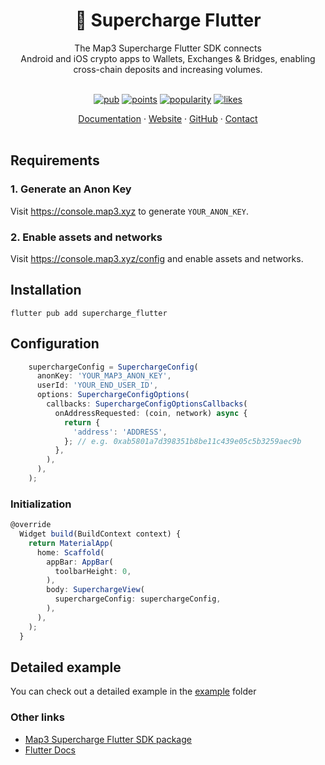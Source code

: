 <h1 align='center'>💸 Supercharge Flutter</h1>

<div align='center'>The Map3 Supercharge Flutter SDK connects<br/>Android and iOS crypto apps to Wallets, Exchanges & Bridges,
enabling<br/>cross-chain deposits and increasing volumes.</div>
<br/>
<div align="center">

[![pub](https://img.shields.io/pub/v/supercharge_flutter.svg)](https://pub.dev/packages/supercharge_flutter)
[![points](https://img.shields.io/pub/points/supercharge_flutter)](https://pub.dev/packages/supercharge_flutter)
[![popularity](https://img.shields.io/pub/popularity/supercharge_flutter)](https://pub.dev/packages/supercharge_flutter)
[![likes](https://img.shields.io/pub/likes/supercharge_flutter)](https://pub.dev/packages/supercharge_flutter)

</div>
<div align="center">
<a href="https://map3.xyz/docs/supercharge">Documentation</a> 
<span> · </span>
<a href="https://map3.xyz/supercharge">Website</a> 
<span> · </span>
<a href="https://github.com/map3xyz/supercharge_flutter">GitHub</a> 
<span> · </span>
<a href="https://cal.com/amadeo-map3/discovery">Contact</a>
</div>
<br/>

## Requirements

### 1. Generate an Anon Key

Visit <https://console.map3.xyz> to generate `YOUR_ANON_KEY`.

### 2. Enable assets and networks

Visit <https://console.map3.xyz/config> and enable assets and networks.

## Installation

```shell
flutter pub add supercharge_flutter
```

## Configuration

```typescript Dart
    superchargeConfig = SuperchargeConfig(
      anonKey: 'YOUR_MAP3_ANON_KEY',
      userId: 'YOUR_END_USER_ID',
      options: SuperchargeConfigOptions(
        callbacks: SuperchargeConfigOptionsCallbacks(
          onAddressRequested: (coin, network) async {
            return {
              'address': 'ADDRESS',
            }; // e.g. 0xab5801a7d398351b8be11c439e05c5b3259aec9b
          },
        ),
      ),
    );
```

### Initialization

```typescript Dart
@override
  Widget build(BuildContext context) {
    return MaterialApp(
      home: Scaffold(
        appBar: AppBar(
          toolbarHeight: 0,
        ),
        body: SuperchargeView(
          superchargeConfig: superchargeConfig,
        ),
      ),
    );
  }
```

## Detailed example

You can check out a detailed example in the [example](https://github.com/map3xyz/supercharge_flutter/tree/master/example) folder

### Other links

- [Map3 Supercharge Flutter SDK package](https://pub.dev/packages/supercharge_flutter)
- [Flutter Docs](https://docs.flutter.dev/)